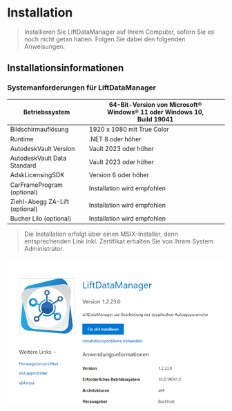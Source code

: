 # Installation

>Installieren Sie LiftDataManager auf Ihrem Computer, sofern Sie es noch nicht getan haben. Folgen Sie dabei den folgenden Anweisungen.

## Installationsinformationen

### Systemanforderungen für LiftDataManager

| Betriebssystem | 64-Bit-Version von Microsoft® Windows® 11 oder Windows 10, Build 19041 |
| --- | --- |
| Bildschirmauflösung | 1920 x 1080 mit True Color |
| Runtime | .NET 8 oder höher |
| AutodeskVault Version | Vault 2023 oder höher |
| AutodeskVault Data Standard | Vault 2023 oder höher |
| AdskLicensingSDK | Version 6 oder höher |
| CarFrameProgram (optional) | Installation wird empfohlen |
| Ziehl-Abegg ZA-Lift (optional) | Installation wird empfohlen |
| Bucher Lilo (optional) | Installation wird empfohlen |

>Die Installation erfolgt über einen MSIX-Installer, denn entsprechenden Link inkl. Zertifikat erhalten Sie von Ihrem System Administrator.

![image](/LiftDataManager/Docs/HelpImages/image4.png) 

[//]: # (Tags: Installation | Systemanforderungen | MSIX-Installer | optionale Programme)
